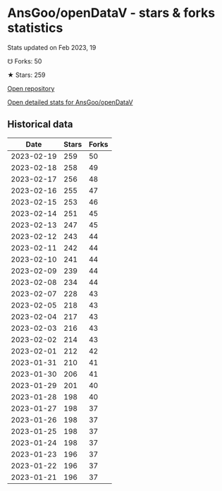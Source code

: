 # AnsGoo/openDataV - stars & forks statistics

Stats updated on Feb 2023, 19

☋ Forks: 50

★ Stars: 259

[Open repository](https://github.com/AnsGoo/openDataV)

[Open detailed stats for AnsGoo/openDataV](https://reviewgithub.com/rep/AnsGoo/openDataV)

## Historical data
| Date | Stars | Forks |
|------|-------|-------|
| 2023-02-19 | 259 | 50 | 
| 2023-02-18 | 258 | 49 | 
| 2023-02-17 | 256 | 48 | 
| 2023-02-16 | 255 | 47 | 
| 2023-02-15 | 253 | 46 | 
| 2023-02-14 | 251 | 45 | 
| 2023-02-13 | 247 | 45 | 
| 2023-02-12 | 243 | 44 | 
| 2023-02-11 | 242 | 44 | 
| 2023-02-10 | 241 | 44 | 
| 2023-02-09 | 239 | 44 | 
| 2023-02-08 | 234 | 44 | 
| 2023-02-07 | 228 | 43 | 
| 2023-02-05 | 218 | 43 | 
| 2023-02-04 | 217 | 43 | 
| 2023-02-03 | 216 | 43 | 
| 2023-02-02 | 214 | 43 | 
| 2023-02-01 | 212 | 42 | 
| 2023-01-31 | 210 | 41 | 
| 2023-01-30 | 206 | 41 | 
| 2023-01-29 | 201 | 40 | 
| 2023-01-28 | 198 | 40 | 
| 2023-01-27 | 198 | 37 | 
| 2023-01-26 | 198 | 37 | 
| 2023-01-25 | 198 | 37 | 
| 2023-01-24 | 198 | 37 | 
| 2023-01-23 | 196 | 37 | 
| 2023-01-22 | 196 | 37 | 
| 2023-01-21 | 196 | 37 | 

